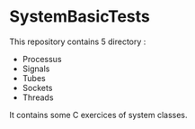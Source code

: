 # SystemBasicTests

This repository contains 5 directory : 

- Processus 
- Signals 
- Tubes 
- Sockets 
- Threads 

It contains some C exercices of system classes.